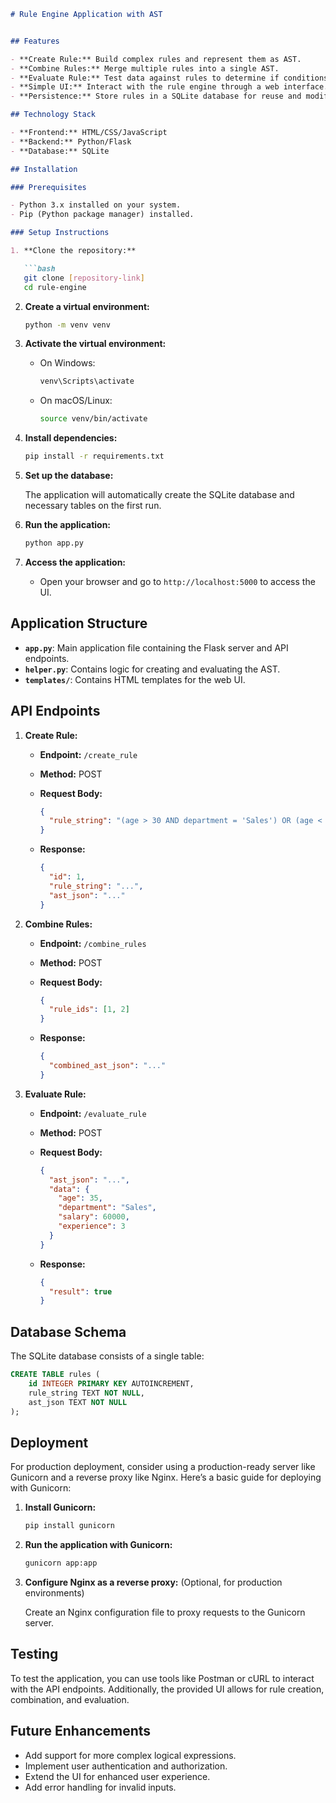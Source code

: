 
```markdown
# Rule Engine Application with AST


## Features

- **Create Rule:** Build complex rules and represent them as AST.
- **Combine Rules:** Merge multiple rules into a single AST.
- **Evaluate Rule:** Test data against rules to determine if conditions are met.
- **Simple UI:** Interact with the rule engine through a web interface.
- **Persistence:** Store rules in a SQLite database for reuse and modification.

## Technology Stack

- **Frontend:** HTML/CSS/JavaScript
- **Backend:** Python/Flask
- **Database:** SQLite

## Installation

### Prerequisites

- Python 3.x installed on your system.
- Pip (Python package manager) installed.

### Setup Instructions

1. **Clone the repository:**

   ```bash
   git clone [repository-link]
   cd rule-engine
   ```

2. **Create a virtual environment:**

   ```bash
   python -m venv venv
   ```

3. **Activate the virtual environment:**

   - On Windows:

     ```bash
     venv\Scripts\activate
     ```

   - On macOS/Linux:

     ```bash
     source venv/bin/activate
     ```

4. **Install dependencies:**

   ```bash
   pip install -r requirements.txt
   ```

5. **Set up the database:**

   The application will automatically create the SQLite database and necessary tables on the first run.

6. **Run the application:**

   ```bash
   python app.py
   ```

7. **Access the application:**

   - Open your browser and go to `http://localhost:5000` to access the UI.

## Application Structure

- **`app.py`**: Main application file containing the Flask server and API endpoints.
- **`helper.py`**: Contains logic for creating and evaluating the AST.
- **`templates/`**: Contains HTML templates for the web UI.

## API Endpoints

1. **Create Rule:**

   - **Endpoint:** `/create_rule`
   - **Method:** POST
   - **Request Body:**

     ```json
     {
       "rule_string": "(age > 30 AND department = 'Sales') OR (age < 25 AND department = 'Marketing')"
     }
     ```

   - **Response:**

     ```json
     {
       "id": 1,
       "rule_string": "...",
       "ast_json": "..."
     }
     ```

2. **Combine Rules:**

   - **Endpoint:** `/combine_rules`
   - **Method:** POST
   - **Request Body:**

     ```json
     {
       "rule_ids": [1, 2]
     }
     ```

   - **Response:**

     ```json
     {
       "combined_ast_json": "..."
     }
     ```

3. **Evaluate Rule:**

   - **Endpoint:** `/evaluate_rule`
   - **Method:** POST
   - **Request Body:**

     ```json
     {
       "ast_json": "...",
       "data": {
         "age": 35,
         "department": "Sales",
         "salary": 60000,
         "experience": 3
       }
     }
     ```

   - **Response:**

     ```json
     {
       "result": true
     }
     ```

## Database Schema

The SQLite database consists of a single table:

```sql
CREATE TABLE rules (
    id INTEGER PRIMARY KEY AUTOINCREMENT,
    rule_string TEXT NOT NULL,
    ast_json TEXT NOT NULL
);
```

## Deployment

For production deployment, consider using a production-ready server like Gunicorn and a reverse proxy like Nginx. Here’s a basic guide for deploying with Gunicorn:

1. **Install Gunicorn:**

   ```bash
   pip install gunicorn
   ```

2. **Run the application with Gunicorn:**

   ```bash
   gunicorn app:app
   ```

3. **Configure Nginx as a reverse proxy:** (Optional, for production environments)

   Create an Nginx configuration file to proxy requests to the Gunicorn server.

## Testing

To test the application, you can use tools like Postman or cURL to interact with the API endpoints. Additionally, the provided UI allows for rule creation, combination, and evaluation.

## Future Enhancements

- Add support for more complex logical expressions.
- Implement user authentication and authorization.
- Extend the UI for enhanced user experience.
- Add error handling for invalid inputs.

